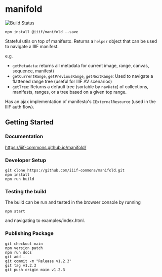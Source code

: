 # manifold

[![Build Status](https://github.com/IIIF-Commons/manifold/actions/workflows/build-test.yml/badge.svg?branch=main)](https://github.com/IIIF-Commons/manifold/actions/workflows/build-test.yml)

    npm install @iiif/manifold --save

Stateful utils on top of manifesto. Returns a `helper` object that can be used to navigate a IIIF manifest.

e.g.

- `getMetadata`: returns all metadata for current image, range, canvas, sequence, manifest)
- `getCurrentRange`, `getPreviousRange`, `getNextRange`: Used to navigate a flattened range tree (useful for IIIF AV scenarios)
- `getTree`: Returns a default tree (sortable by `navDate`) of collections, manifests, ranges, or a tree based on a given top range.

Has an ajax implementation of manifesto's `IExternalResource` (used in the IIIF auth flow).

## Getting Started

### Documentation

https://iiif-commons.github.io/manifold/

### Developer Setup

    git clone https://github.com/iiif-commons/manifold.git
    npm install
    npm run build

### Testing the build
The build can be run and tested in the browser console by running

    npm start

and navigating to examples/index.html.

### Publishing Package

    git checkout main
    npm version patch
    npm run docs
    git add .
    git commit -m "Release v1.2.3"
    git tag v1.2.3
    git push origin main v1.2.3
